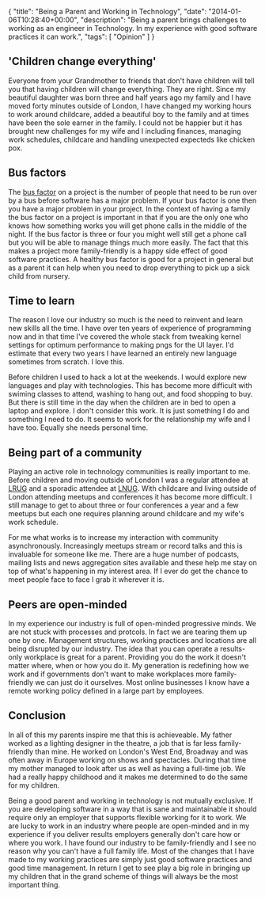 {
  "title": "Being a Parent and Working in Technology",
  "date": "2014-01-06T10:28:40+00:00",
  "description": "Being a parent brings challenges to working as an engineer in Technology. In my experience with good software practices it can work.",
  "tags": [
    "Opinion"
  ]
}

## 'Children change everything'

Everyone from your Grandmother to friends that don't have children will tell you that having children will change everything. They are right. Since my beautiful daughter was born three and half years ago my family and I have moved forty minutes outside of London, I have changed my working hours to work around childcare, added a beautiful boy to the family and at times have been the sole earner in the family. I could not be happier but it has brought new challenges for my wife and I including finances, managing work schedules, childcare and handling unexpected expecteds like chicken pox. 

## Bus factors

The [bus factor][1] on a project is the number of people that need to be run over by a bus before software has a major problem. If your bus factor is one then you have a major problem in your project. In the context of having a family the bus factor on a project is important in that if you are the only one who knows how something works you will get phone calls in the middle of the night. If the bus factor is three or four you might well still get a phone call but you will be able to manage things much more easily. The fact that this makes a project more family-friendly is a happy side effect of good software practices. A healthy bus factor is good for a project in general but as a parent it can help when you need to drop everything to pick up a sick child from nursery. 

## Time to learn

The reason I love our industry so much is the need to reinvent and learn new skills all the time. I have over ten years of experience of programming now and in that time I've covered the whole stack from tweaking kernel settings for optimum performance to making pngs for the UI layer. I'd estimate that every two years I have learned an entirely new language sometimes from scratch. I love this. 

Before children I used to hack a lot at the weekends. I would explore new languages and play with technologies. This has become more difficult with swiming classes to attend, washing to hang out, and food shopping to buy. But there is still time in the day when the children are in bed to open a laptop and explore. I don't consider this work. It is just something I do and something I need to do. It seems to work for the relationship my wife and I have too. Equally she needs personal time. 

## Being part of a community

Playing an active role in technology communities is really important to me. Before children and moving outside of London I was a regular attendee at [LRUG][2] and a sporadic attendee at [LNUG][3]. With childcare and living outside of London attending meetups and conferences it has become more difficult. I still manage to get to about three or four conferences a year and a few meetups but each one requires planning around childcare and my wife's work schedule. 

For me what works is to increase my interaction with community asynchronously. Increasingly meetups stream or record talks and this is invaluable for someone like me. There are a huge number of podcasts, mailing lists and news aggregation sites available and these help me stay on top of what's happening in my interest area. If I ever do get the chance to meet people face to face I grab it wherever it is. 

## Peers are open-minded

In my experience our industry is full of open-minded progressive minds. We are not stuck with processes and protcols. In fact we are tearing them up one by one. Management structures, working practices and locations are all being disrupted by our industry. The idea that you can operate a results-only workplace is great for a parent. Providing you do the work it doesn't matter where, when or how you do it. My generation is redefining how we work and if governments don't want to make workplaces more family-friendly we can just do it ourselves. Most online businesses I know have a remote working policy defined in a large part by employees.

## Conclusion

In all of this my parents inspire me that this is achieveable. My father worked as a lighting designer in the theatre, a job that is far less family-friendly than mine. He worked on London's West End, Broadway and was often away in Europe working on shows and spectacles. During that time my mother managed to look after us as well as having a full-time job. We had a really happy childhood and it makes me determined to do the same for my children. 

Being a good parent and working in technology is not mutually exclusive. If you are developing software in a way that is sane and maintainable it should require only an employer that supports flexible working for it to work. We are lucky to work in an industry where people are open-minded and in my experience if you deliver results employers generally don't care how or where you work. I have found our industry to be family-friendly and I see no reason why you can't have a full family life. Most of the changes that I have made to my working practices are simply just good software practices and good time management. In return I get to see play a big role in bringing up my children that in the grand scheme of things will always be the most important thing. 

[1]: https://en.wikipedia.org/wiki/Bus_factor
[2]: http://lrug.org/
[3]: http://lnug.org/
